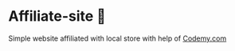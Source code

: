 # Affiliate-site :money_mouth_face:                                    
Simple website affiliated with local store
 with help of <a href="http://johnelder.com/">Codemy.com</a>
